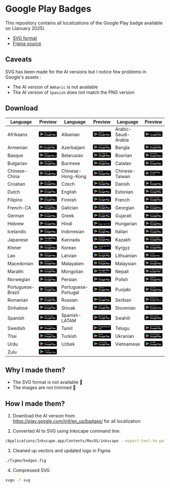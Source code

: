 # Google Play Badges

This repository contains all localizations of the Google Play badge available on  (January 2025).

- [SVG format](https://github.com/pioug/google-play-badges/tree/main/svg)
- [Figma source](https://github.com/pioug/google-play-badges/tree/main/figma)

## Caveats

SVG has been made for the AI versions but I notice few problems in Google's assets :

- The AI version of `Amharic` is not available
- The AI version of `Spanish` does not match the PNG version

## Download

| Language          | Preview                                         | Language            | Preview                                             | Language            | Preview                                             |
| ----------------- | ----------------------------------------------- | ------------------- | --------------------------------------------------- | ------------------- | --------------------------------------------------- |
| Afrikaans         | ![Afrikaans](svg/Afrikaans.svg)                 | Albanian            | ![Albanian](svg/Albanian.svg)                       | Arabic-Saudi-Arabia | ![Arabic-Saudi-Arabia](svg/Arabic-Saudi-Arabia.svg) |
| Armenian          | ![Armenian](svg/Armenian.svg)                   | Azerbaijani         | ![Azerbaijani](svg/Azerbaijani.svg)                 | Bangla              | ![Bangla](svg/Bangla.svg)                           |
| Basque            | ![Basque](svg/Basque.svg)                       | Belarusian          | ![Belarusian](svg/Belarusian.svg)                   | Bosnian             | ![Bosnian](svg/Bosnian.svg)                         |
| Bulgarian         | ![Bulgarian](svg/Bulgarian.svg)                 | Burmese             | ![Burmese](svg/Burmese.svg)                         | Catalan             | ![Catalan](svg/Catalan.svg)                         |
| Chinese-China     | ![Chinese-China](svg/Chinese-China.svg)         | Chinese-Hong-Kong   | ![Chinese-Hong-Kong](svg/Chinese-Hong-Kong.svg)     | Chinese-Taiwan      | ![Chinese-Taiwan](svg/Chinese-Taiwan.svg)           |
| Croatian          | ![Croatian](svg/Croatian.svg)                   | Czech               | ![Czech](svg/Czech.svg)                             | Danish              | ![Danish](svg/Danish.svg)                           |
| Dutch             | ![Dutch](svg/Dutch.svg)                         | English             | ![English](svg/English.svg)                         | Estonian            | ![Estonian](svg/Estonian.svg)                       |
| Filipino          | ![Filipino](svg/Filipino.svg)                   | Finnish             | ![Finnish](svg/Finnish.svg)                         | French              | ![French](svg/French.svg)                           |
| French-CA         | ![French-CA](svg/French-CA.svg)                 | Galician            | ![Galician](svg/Galician.svg)                       | Georgian            | ![Georgian](svg/Georgian.svg)                       |
| German            | ![German](svg/German.svg)                       | Greek               | ![Greek](svg/Greek.svg)                             | Gujarati            | ![Gujarati](svg/Gujarati.svg)                       |
| Hebrew            | ![Hebrew](svg/Hebrew.svg)                       | Hindi               | ![Hindi](svg/Hindi.svg)                             | Hungarian           | ![Hungarian](svg/Hungarian.svg)                     |
| Icelandic         | ![Icelandic](svg/Icelandic.svg)                 | Indonesian          | ![Indonesian](svg/Indonesian.svg)                   | Italian             | ![Italian](svg/Italian.svg)                         |
| Japanese          | ![Japanese](svg/Japanese.svg)                   | Kannada             | ![Kannada](svg/Kannada.svg)                         | Kazakh              | ![Kazakh](svg/Kazakh.svg)                           |
| Khmer             | ![Khmer](svg/Khmer.svg)                         | Korean              | ![Korean](svg/Korean.svg)                           | Kyrgyz              | ![Kyrgyz](svg/Kyrgyz.svg)                           |
| Lao               | ![Lao](svg/Lao.svg)                             | Latvian             | ![Latvian](svg/Latvian.svg)                         | Lithuanian          | ![Lithuanian](svg/Lithuanian.svg)                   |
| Macedonian        | ![Macedonian](svg/Macedonian.svg)               | Malayalam           | ![Malayalam](svg/Malayalam.svg)                     | Malaysian           | ![Malaysian](svg/Malaysian.svg)                     |
| Marathi           | ![Marathi](svg/Marathi.svg)                     | Mongolian           | ![Mongolian](svg/Mongolian.svg)                     | Nepali              | ![Nepali](svg/Nepali.svg)                           |
| Norwegian         | ![Norwegian](svg/Norwegian.svg)                 | Persian             | ![Persian](svg/Persian.svg)                         | Polish              | ![Polish](svg/Polish.svg)                           |
| Portuguese-Brazil | ![Portuguese-Brazil](svg/Portuguese-Brazil.svg) | Portuguese-Portugal | ![Portuguese-Portugal](svg/Portuguese-Portugal.svg) | Punjabi             | ![Punjabi](svg/Punjabi.svg)                         |
| Romanian          | ![Romanian](svg/Romanian.svg)                   | Russian             | ![Russian](svg/Russian.svg)                         | Serbian             | ![Serbian](svg/Serbian.svg)                         |
| Sinhalese         | ![Sinhalese](svg/Sinhalese.svg)                 | Slovak              | ![Slovak](svg/Slovak.svg)                           | Slovenian           | ![Slovenian](svg/Slovenian.svg)                     |
| Spanish           | ![Spanish](svg/Spanish.svg)                     | Spanish-LATAM       | ![Spanish-LATAM](svg/Spanish-LATAM.svg)             | Swahili             | ![Swahili](svg/Swahili.svg)                         |
| Swedish           | ![Swedish](svg/Swedish.svg)                     | Tamil               | ![Tamil](svg/Tamil.svg)                             | Telugu              | ![Telugu](svg/Telugu.svg)                           |
| Thai              | ![Thai](svg/Thai.svg)                           | Turkish             | ![Turkish](svg/Turkish.svg)                         | Ukranian            | ![Ukranian](svg/Ukranian.svg)                       |
| Urdu              | ![Urdu](svg/Urdu.svg)                           | Uzbek               | ![Uzbek](svg/Uzbek.svg)                             | Vietnamese          | ![Vietnamese](svg/Vietnamese.svg)                   |
| Zulu              | ![Zulu](svg/Zulu.svg)                           |                     |                                                     |                     |                                                     |

## Why I made them?

- The SVG format is not available 🙈
- The images are not trimmed 🙈

## How I made them?

1. Download the AI version from https://play.google.com/intl/en_us/badges/ for all localization

2. Converted AI to SVG using Inkscape command line:

```sh
/Applications/Inkscape.app/Contents/MacOS/inkscape --export-text-to-path --pdf-font-strategy=draw-all --export-type='svg' *.ai
```

3. Cleaned up vectors and updated logo in Figma

```sh
./figma/badges.fig
```

4. Compressed SVG

```sh
svgo -f svg
```
